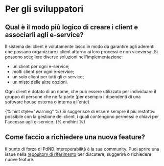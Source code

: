 # Per gli sviluppatori

## Qual è il modo più logico di creare i client e associarli agli e-service?

Il sistema dei client è volutamente lasco in modo da garantire agli aderenti che possano organizzare i client attorno ai loro processi e non viceversa. Si possono scegliere diverse soluzioni nell'implementazione:&#x20;

* un client per ogni e-service;
* molti client per ogni e-service;
* un solo client per tutti gli e-service;
* un misto delle altre opzioni.

Ogni client è dotato di un nome, che può essere utilizzato per individuare il gruppo di persone che ne fa parte (per esempio i dipendenti di una software house esterna o interna all'ente).

{% hint style="warning" %}
Si suggerisce di essere sempre il più restrittivi possibile con la gestione dei client, i quali contengono permessi e chiavi per l'accesso agli e-service.&#x20;
{% endhint %}

## Come faccio a richiedere una nuova feature?

Il punto di forza di PdND Interoperabilità è la sua community. Puoi aprire una issue nella [repository di riferimento](https://github.com/pagopa/pdnd-interop-frontend/issues) per discutere, suggerire o richiedere nuove feature.
